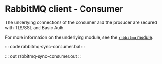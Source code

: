 # RabbitMQ client - Consumer

The underlying connections of the consumer and the producer are secured with TLS/SSL and Basic Auth.

For more information on the underlying module, see the [`rabbitmq` module](https://lib.ballerina.io/ballerinax/rabbitmq/latest).

::: code rabbitmq-sync-consumer.bal :::

::: out rabbitmq-sync-consumer.out :::

